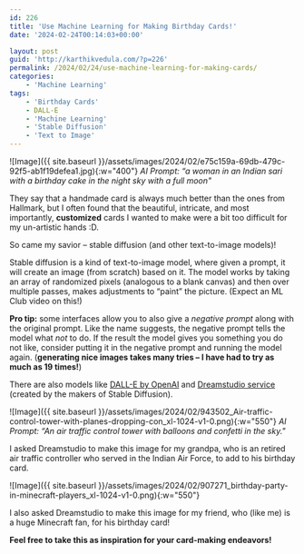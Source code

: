 ```yaml
---
id: 226
title: 'Use Machine Learning for Making Birthday Cards!'
date: '2024-02-24T00:14:03+00:00'

layout: post
guid: 'http://karthikvedula.com/?p=226'
permalink: /2024/02/24/use-machine-learning-for-making-cards/
categories:
    - 'Machine Learning'
tags:
    - 'Birthday Cards'
    - DALL-E
    - 'Machine Learning'
    - 'Stable Diffusion'
    - 'Text to Image'
---
```


![Image]({{ site.baseurl }}/assets/images/2024/02/e75c159a-69db-479c-92f5-ab1f19defea1.jpg){:w="400"}
_AI Prompt: “a woman in an Indian sari with a birthday cake in the night sky with a full moon"_

They say that a handmade card is always much better than the ones from Hallmark, but I often found that the beautiful, intricate, and most importantly, **customized** cards I wanted to make were a bit too difficult for my un-artistic hands :D.

So came my savior – stable diffusion (and other text-to-image models)!

Stable diffusion is a kind of text-to-image model, where given a prompt, it will create an image (from scratch) based on it. The model works by taking an array of randomized pixels (analogous to a blank canvas) and then over multiple passes, makes adjustments to “paint” the picture. (Expect an ML Club video on this!)

**Pro tip:** some interfaces allow you to also give a *negative prompt* along with the original prompt. Like the name suggests, the negative prompt tells the model what *not* to do. If the result the model gives you something you do not like, consider putting it in the negative prompt and running the model again. (**generating nice images takes many tries – I have had to try as much as 19 times!**)

There are also models like [DALL-E by OpenAI](https://openai.com/dall-e-3) and [Dreamstudio service](https://beta.dreamstudio.ai) (created by the makers of Stable Diffusion).

![Image]({{ site.baseurl }}/assets/images/2024/02/943502_Air-traffic-control-tower-with-planes-dropping-con_xl-1024-v1-0.png){:w="550"}
_AI Prompt: “An air traffic control tower with balloons and confetti in the sky."_

I asked Dreamstudio to make this image for my grandpa, who is an retired air traffic controller who served in the Indian Air Force, to add to his birthday card.

![Image]({{ site.baseurl }}/assets/images/2024/02/907271_birthday-party-in-minecraft-players_xl-1024-v1-0.png){:w="550"}

I also asked Dreamstudio to make this image for my friend, who (like me) is a huge Minecraft fan, for his birthday card!

**Feel free to take this as inspiration for your card-making endeavors!**
